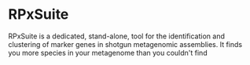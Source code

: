 # RPxSuite
RPxSuite is a dedicated, stand-alone, tool for the identification and clustering of marker genes in shotgun metagenomic assemblies. It finds you more species in your metagenome than you couldn't find
